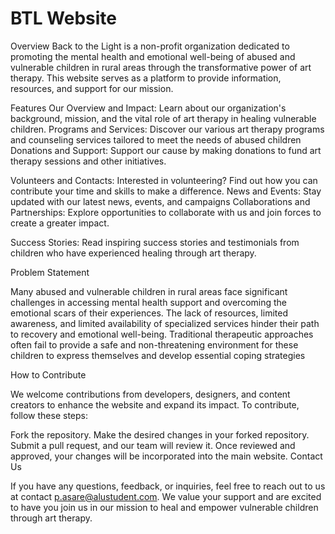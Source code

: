 # BTL Website
Overview
Back to the Light is a non-profit organization dedicated to promoting the mental health and emotional well-being of abused and vulnerable children in rural areas through the transformative power of art therapy. This website serves as a platform to provide information, resources, and support for our mission.

Features
Our Overview and Impact: Learn about our organization's background, mission, and the vital role of art therapy in healing vulnerable children.
Programs and Services: Discover our various art therapy programs and counseling services tailored to meet the needs of abused children
Donations and Support: Support our cause by making donations to fund art therapy sessions and other initiatives.

Volunteers and Contacts: Interested in volunteering? Find out how you can contribute your time and skills to make a difference.
News and Events: Stay updated with our latest news, events, and campaigns
Collaborations and Partnerships: Explore opportunities to collaborate with us and join forces to create a greater impact.

Success Stories: Read inspiring success stories and testimonials from children who have experienced healing through art therapy.



Problem Statement

Many abused and vulnerable children in rural areas face significant challenges in accessing mental health support and overcoming the emotional scars of their experiences. The lack of resources, limited awareness, and limited availability of specialized services hinder their path to recovery and emotional well-being. Traditional therapeutic approaches often fail to provide a safe and non-threatening environment for these children to express themselves and develop essential coping strategies

How to Contribute

We welcome contributions from developers, designers, and content creators to enhance the website and expand its impact. To contribute, follow these steps:

Fork the repository.
Make the desired changes in your forked repository.
Submit a pull request, and our team will review it.
Once reviewed and approved, your changes will be incorporated into the main website.
Contact Us

If you have any questions, feedback, or inquiries, feel free to reach out to us at contact p.asare@alustudent.com. We value your support and are excited to have you join us in our mission to heal and empower vulnerable children through art therapy.














